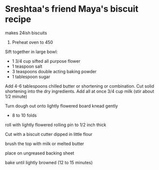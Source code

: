 # Sreshtaa's friend Maya's biscuit recipe

makes 24ish biscuits

1. Preheat oven to 450

Sift together in large bowl:
* 1 3/4 cup sifted all purpose flower
* 1 teaspoon salt
* 3 teaspoons double acting baking powder
* 1 tablespoon sugar
 
Add 4-6 tablespoons chilled butter or shortening or combination. Cut solid shortening into the dry ingredients. Add all at once 3/4 cup milk (stir about 1/2 minute)

Turn dough out onto lightly flowered board
knead gently
* 8 to 10 folds

roll with lightly flowered rolling pin to 1/2 inch thick

Cut with a biscuit cutter dipped in little flour

brush the top with milk or melted butter

place on ungreased backing sheet

bake until lightly browned (12 to 15 minutes)